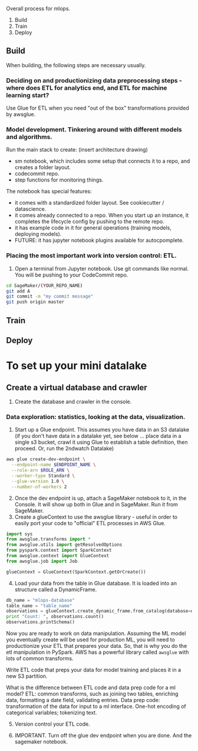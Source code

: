 Overall process for mlops.

1. Build
2. Train
3. Deploy

## Build
When building, the following steps are necessary usually.

### Deciding on and productionizing data preprocessing steps - where does ETL for analytics end, and ETL for machine learning start?
Use Glue for ETL when you need "out of the box" transformations provided by awsglue.

### Model development. Tinkering around with different models and algorithms.
Run the main stack to create:
(insert architecture drawing)
- sm notebook, which includes some setup that connects it to a repo, and creates a folder layout.
- codecommit repo.
- step functions for monitoring things.

The notebook has special features:
- it comes with a standardized folder layout. See cookiecutter / datascience.
- it comes already connected to a repo. When you start up an instance, it completes the lifecycle config by pushing to the remote repo.
- it has example code in it for general operations (training models, deploying models).
- FUTURE: it has jupyter notebook plugins available for autocpomplete.

### Placing the most important work into version control: ETL.
1. Open a terminal from Jupyter notebook. Use git commands like normal. You will be pushing to your CodeCommit repo.
```bash
cd SageMaker/(YOUR_REPO_NAME)
git add A
git commit -m "my commit message"
git push origin master
```


## Train

## Deploy


# To set up your mini datalake
## Create a virtual database and crawler
1. Create the database and crawler in the console.

### Data exploration: statistics, looking at the data, visualization.

1. Start up a Glue endpoint. This assumes you have data in an S3 datalake (if you don't have data in a datalake yet, see below ... place data in a single s3 bucket, crawl it using Glue to establish a table definition, then proceed. Or, run the 2ndwatch Datalake)

```bash
aws glue create-dev-endpoint \
  --endpoint-name $ENDPOINT_NAME \
  --role-arn $ROLE_ARN \
  --worker-type Standard \
  --glue-version 1.0 \
  --number-of-workers 2
```

2. Once the dev endpoint is up, attach a SageMaker notebook to it, in the Console. It will show up both in Glue and in SageMaker. Run it from SageMaker.
3. Create a glueContext to use the awsglue library - useful in order to easily port your code to "official" ETL processes in AWS Glue.

```python
import sys
from awsglue.transforms import *
from awsglue.utils import getResolvedOptions
from pyspark.context import SparkContext
from awsglue.context import GlueContext
from awsglue.job import Job

glueContext = GlueContext(SparkContext.getOrCreate())
```

4. Load your data from the table in Glue database. It is loaded into an structure called a DynamicFrame.
```python
db_name = "mlops-database"
table_name = "table_name"
observations = glueContext.create_dynamic_frame.from_catalog(database=db_name, table_name=table_name)
print "Count: ", observations.count()
observations.printSchema()
```
Now you are ready to work on data manipulation.
Assuming the ML model you eventually create will be used for production ML, you will need to productionize your ETL that prepares your data. So, that is why you do the etl manipulation in PySpark. AWS has a powerful library called `awsglue` with lots of common transforms.

Write ETL code that preps your data for model training and places it in a new S3 partition.

What is the difference between ETL code and data prep code for a ml model?
ETL: common transforms, such as joining two tables, enriching data, formatting a date field, validating entries.
Data prep code: transformation of the data for input to a ml interface. One-hot encoding of categorical variables; tokenizing text.

5. Version control your ETL code.

6. IMPORTANT. Turn off the glue dev endpoint when you are done. And the sagemaker notebook.
